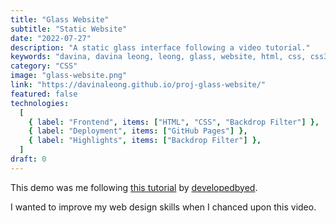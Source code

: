 ```yaml
---
title: "Glass Website"
subtitle: "Static Website"
date: "2022-07-27"
description: "A static glass interface following a video tutorial."
keywords: "davina, davina leong, leong, glass, website, html, css, css3, html5"
category: "CSS"
image: "glass-website.png"
link: "https://davinaleong.github.io/proj-glass-website/"
featured: false
technologies:
  [
    { label: "Frontend", items: ["HTML", "CSS", "Backdrop Filter"] },
    { label: "Deployment", items: ["GitHub Pages"] },
    { label: "Highlights", items: ["Backdrop Filter"] },
  ]
draft: 0
---
```


This demo was me following [this tutorial](https://www.youtube.com/watch?v=O7WbVj5apxU) by [developedbyed](https://www.youtube.com/@developedbyed).

I wanted to improve my web design skills when I chanced upon this video.
